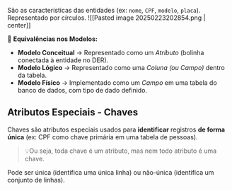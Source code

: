 São as características das entidades (ex: `nome`, `CPF`, `modelo`, `placa`). Representado por círculos.
![[Pasted image 20250223202854.png | center]]

🔻 **Equivalências nos Modelos:**
- **Modelo Conceitual** → Representado como um _Atributo_ (bolinha conectada à entidade no DER).
- **Modelo Lógico** → Representado como uma _Coluna (ou Campo)_ dentro da tabela.
- **Modelo Físico** → Implementado como um _Campo_ em uma tabela do banco de dados, com tipo de dado definido.

## Atributos Especiais - Chaves
Chaves são atributos especiais usados para **identificar** registros **de forma única** (ex: CPF como chave primária em uma tabela de pessoas).

>💡Ou seja, toda chave é um atributo, mas nem todo atributo é uma chave.

Pode ser única (identifica uma única linha) ou não-única (identifica um conjunto de linhas).